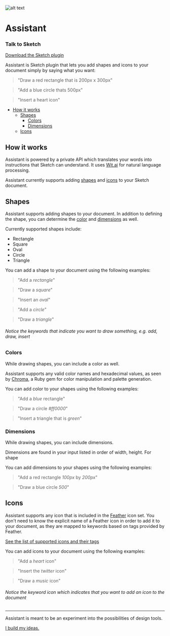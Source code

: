 ![alt text](https://paint.design/assets/images/Assistant.png "Assistant")

# Assistant
### Talk to Sketch

[Download the Sketch plugin](https://github.com/jordansinger/Assistant/releases/latest)

Assistant is Sketch plugin that lets you add shapes and icons to your document simply by saying what you want:

> "Draw a red rectangle that is 200px x 300px"

> "Add a blue circle thats 500px"

> "Insert a heart icon"

- [How it works](#how-it-works)
  - [Shapes](#shapes)
    - [Colors](#colors)
    - [Dimensions](#dimensions)
  - [Icons](#icons)

## How it works
Assistant is powered by a private API which translates your words into instructions that Sketch can understand. It uses [Wit.ai](https://wit.ai) for natural language processing.

Assistant currently supports adding [shapes](#shapes) and [icons](#icons) to your Sketch document.

## Shapes
Assistant supports adding shapes to your document. In addition to defining the shape, you can determine the [color](#colors) and [dimensions](#dimensions) as well.

Currently supported shapes include:

- Rectangle
- Square
- Oval
- Circle
- Triangle

You can add a shape to your document using the following examples:

> "Add a _rectangle_"

> "Draw a _square_"

> "Insert an _oval_"

> "Add a _circle_"

> "Draw a _triangle_"

###### Notice the keywords that indicate you want to draw something, e.g. _add_, _draw_, _insert_

### Colors

While drawing shapes, you can include a color as well.

Assistant supports any valid color names and hexadecimal values, as seen by [Chroma](https://github.com/jfairbank/chroma), a Ruby gem for color manipulation and palette generation.

You can add color to your shapes using the following examples:

> "Add a _blue_ rectangle"

> "Draw a circle _#ff0000_"

> "Insert a triangle that is _green_"


### Dimensions

While drawing shapes, you can include dimensions.

Dimensions are found in your input listed in order of width, height. For shape

You can add dimensions to your shapes using the following examples:

> "Add a red rectangle _100px_ by _200px_"

> "Draw a blue circle _500_"

## Icons

Assistant supports any icon that is included in the [Feather](https://feathericons.com) icon set. You don't need to know the explicit name of a Feather icon in order to add it to your document, as they are mapped to keywords based on tags provided by Feather.

[See the list of supported icons and their tags](https://github.com/feathericons/feather/blob/master/src/tags.json)

You can add icons to your document using the following examples:

> "Add a _heart_ icon"

> "Insert the _twitter_ icon"

> "Draw a _music_ icon"

###### Notice the keyword _icon_ which indicates that you want to add an icon to the document

---

Assistant is meant to be an experiment into the possibilities of design tools.

[I build my ideas.](https://ibuildmyideas.com)
